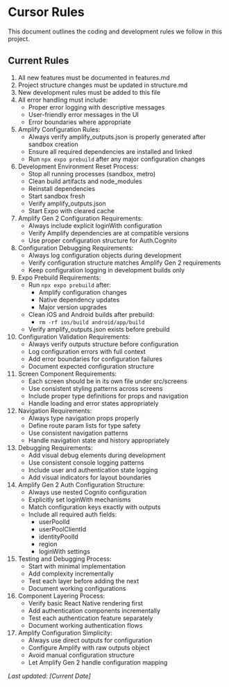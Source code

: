 # Cursor Rules

This document outlines the coding and development rules we follow in this project.

## Current Rules
1. All new features must be documented in features.md
2. Project structure changes must be updated in structure.md
3. New development rules must be added to this file
4. All error handling must include:
   - Proper error logging with descriptive messages
   - User-friendly error messages in the UI
   - Error boundaries where appropriate
5. Amplify Configuration Rules:
   - Always verify amplify_outputs.json is properly generated after sandbox creation
   - Ensure all required dependencies are installed and linked
   - Run `npx expo prebuild` after any major configuration changes
6. Development Environment Reset Process:
   - Stop all running processes (sandbox, metro)
   - Clean build artifacts and node_modules
   - Reinstall dependencies
   - Start sandbox fresh
   - Verify amplify_outputs.json
   - Start Expo with cleared cache
7. Amplify Gen 2 Configuration Requirements:
   - Always include explicit loginWith configuration
   - Verify Amplify dependencies are at compatible versions
   - Use proper configuration structure for Auth.Cognito
8. Configuration Debugging Requirements:
   - Always log configuration objects during development
   - Verify configuration structure matches Amplify Gen 2 requirements
   - Keep configuration logging in development builds only
9. Expo Prebuild Requirements:
   - Run `npx expo prebuild` after:
     - Amplify configuration changes
     - Native dependency updates
     - Major version upgrades
   - Clean iOS and Android builds after prebuild:
     - `rm -rf ios/build android/app/build`
   - Verify amplify_outputs.json exists before prebuild
10. Configuration Validation Requirements:
    - Always verify outputs structure before configuration
    - Log configuration errors with full context
    - Add error boundaries for configuration failures
    - Document expected configuration structure
11. Screen Component Requirements:
    - Each screen should be in its own file under src/screens
    - Use consistent styling patterns across screens
    - Include proper type definitions for props and navigation
    - Handle loading and error states appropriately
12. Navigation Requirements:
    - Always type navigation props properly
    - Define route param lists for type safety
    - Use consistent navigation patterns
    - Handle navigation state and history appropriately
13. Debugging Requirements:
    - Add visual debug elements during development
    - Use consistent console logging patterns
    - Include user and authentication state logging
    - Add visual indicators for layout boundaries
14. Amplify Gen 2 Auth Configuration Structure:
    - Always use nested Cognito configuration
    - Explicitly set loginWith mechanisms
    - Match configuration keys exactly with outputs
    - Include all required auth fields:
      - userPoolId
      - userPoolClientId
      - identityPoolId
      - region
      - loginWith settings
15. Testing and Debugging Process:
    - Start with minimal implementation
    - Add complexity incrementally
    - Test each layer before adding the next
    - Document working configurations
16. Component Layering Process:
    - Verify basic React Native rendering first
    - Add authentication components incrementally
    - Test each authentication feature separately
    - Document working authentication flows
17. Amplify Configuration Simplicity:
    - Always use direct outputs for configuration
    - Configure Amplify with raw outputs object
    - Avoid manual configuration structure
    - Let Amplify Gen 2 handle configuration mapping

_Last updated: [Current Date]_ 